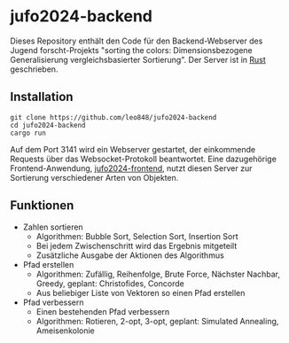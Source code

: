 # jufo2024-backend

Dieses Repository enthält den Code für den Backend-Webserver des Jugend forscht-Projekts "sorting the colors: Dimensionsbezogene Generalisierung vergleichsbasierter Sortierung". Der Server ist in [Rust](https://www.rust-lang.org) geschrieben.

## Installation

```
git clone https://github.com/leo848/jufo2024-backend
cd jufo2024-backend
cargo run
```

Auf dem Port 3141 wird ein Webserver gestartet, der einkommende Requests über das Websocket-Protokoll beantwortet. Eine dazugehörige Frontend-Anwendung, [jufo2024-frontend](https://github.com/leo848/jufo2024-frontend), nutzt diesen Server zur Sortierung verschiedener Arten von Objekten.

## Funktionen

- Zahlen sortieren
    - Algorithmen: Bubble Sort, Selection Sort, Insertion Sort
    - Bei jedem Zwischenschritt wird das Ergebnis mitgeteilt
    - Zusätzliche Ausgabe der Aktionen des Algorithmus
- Pfad erstellen
    - Algorithmen: Zufällig, Reihenfolge, Brute Force, Nächster Nachbar, Greedy, geplant: Christofides, Concorde
    - Aus beliebiger Liste von Vektoren so einen Pfad erstellen
- Pfad verbessern
    - Einen bestehenden Pfad verbessern
    - Algorithmen: Rotieren, 2-opt, 3-opt, geplant: Simulated Annealing, Ameisenkolonie
